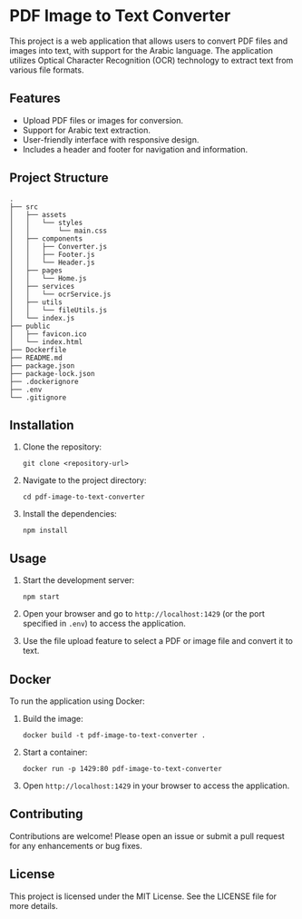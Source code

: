 # PDF Image to Text Converter

This project is a web application that allows users to convert PDF files and images into text, with support for the Arabic language. The application utilizes Optical Character Recognition (OCR) technology to extract text from various file formats.

## Features

- Upload PDF files or images for conversion.
- Support for Arabic text extraction.
- User-friendly interface with responsive design.
- Includes a header and footer for navigation and information.

## Project Structure

```
.
├── src
│   ├── assets
│   │   └── styles
│   │       └── main.css
│   ├── components
│   │   ├── Converter.js
│   │   ├── Footer.js
│   │   └── Header.js
│   ├── pages
│   │   └── Home.js
│   ├── services
│   │   └── ocrService.js
│   ├── utils
│   │   └── fileUtils.js
│   └── index.js
├── public
│   ├── favicon.ico
│   └── index.html
├── Dockerfile
├── README.md
├── package.json
├── package-lock.json
├── .dockerignore
├── .env
└── .gitignore
```

## Installation

1. Clone the repository:
   ```
   git clone <repository-url>
   ```

2. Navigate to the project directory:
   ```
   cd pdf-image-to-text-converter
   ```

3. Install the dependencies:
   ```
   npm install
   ```

## Usage

1. Start the development server:
   ```
   npm start
   ```

2. Open your browser and go to `http://localhost:1429` (or the port specified in `.env`) to access the application.

3. Use the file upload feature to select a PDF or image file and convert it to text.

## Docker

To run the application using Docker:

1. Build the image:
   ```
   docker build -t pdf-image-to-text-converter .
   ```

2. Start a container:
   ```
   docker run -p 1429:80 pdf-image-to-text-converter
   ```

3. Open `http://localhost:1429` in your browser to access the application.

## Contributing

Contributions are welcome! Please open an issue or submit a pull request for any enhancements or bug fixes.

## License

This project is licensed under the MIT License. See the LICENSE file for more details.
